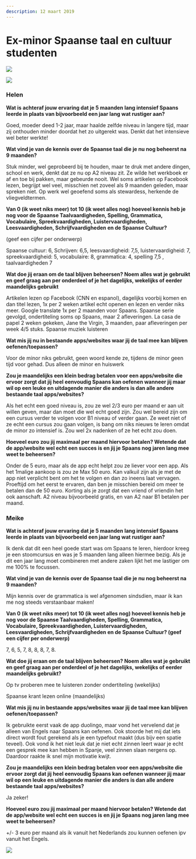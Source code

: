 ```yaml
---
description: 12 maart 2019
---
```


# Ex-minor Spaanse taal en cultuur studenten

![](../../../.gitbook/assets/img_1378.JPG)

![](../../../.gitbook/assets/logboek-scan-31-maart-3-1.jpg)

###  **Helen** 

**Wat is achteraf jouw ervaring dat je 5 maanden lang intensief Spaans leerde in plaats van bijvoorbeeld een jaar lang wat rustiger aan?**

Goed, moeder deed 1-2 jaar, maar haalde zelfde niveau in langere tijd, maar zij onthouden minder doordat het zo uitgerekt was. Denkt dat het intensieve wel beter werkte!

**Wat vind je van de kennis over de Spaanse taal die je nu nog beheerst na 9 maanden?**

Stuk minder, wel geprobeerd bij te houden, maar te druk met andere dingen, school en werk, denkt dat ze nu op A2 niveau zit. Ze wilde het werkboek er af en toe bij pakken, maar gebeurde nooit. Wel soms artikelen op Facebook lezen, begrijpt wel veel, misschien net zoveel als 9 maanden geleden, maar spreken niet. Op werk wel geoefend soms als stewardess, herkende de vliegveldtermen.

**Van 0 \(ik weet niks meer\) tot 10 \(ik weet alles nog\) hoeveel kennis heb je nog voor de Spaanse Taalvaardigheden, Spelling, Grammatica, Vocabulaire,  Spreekvaardigheden, Luistervaardigheden, Leesvaardigheden, Schrijfvaardigheden en de Spaanse Cultuur?** 

\(geef een cijfer per onderwerp\)

Spaanse cultuur: 6, Schrijven: 6,5, leesvaardigheid: 7,5, luistervaardigheid: 7, spreekvaardigheid: 5, vocabulaire: 8, grammatica: 4, spelling 7,5 , taalvaardigheden 7

**Wat doe jij eraan om de taal blijven beheersen? Noem alles wat je gebruikt en geef graag aan per onderdeel of je het dagelijks, wekelijks of eerder maandelijks gebruikt**

Artikelen lezen op Facebook \(CNN en espanol\), dagelijks voorbij komen en dan titel lezen, 1x per 2 weken artikel echt openen en lezen en verder niks meer. Google translate 1x per 2 maanden voor Spaans. Spaanse serie gevolgd, ondertiteling soms op Spaans, maar 2 afleveringen. La casa de papel 2 weken gekeken, Jane the Virgin, 3 maanden, paar afleveringen per week 4/5 stuks. Spaanse muziek luisteren

**Wat mis jij nu in bestaande apps/websites waar jij de taal mee kan blijven oefenen/toepassen?**

Voor de minor niks gebruikt, geen woord kende ze, tijdens de minor geen tijd voor gehad. Dus alleen de minor en huiswerk

**Zou je maandelijks een klein bedrag betalen voor een apps/website die ervoor zorgt dat jij heel eenvoudig Spaans kan oefenen wanneer jij maar wil op een leuke en uitdagende manier die anders is dan alle andere bestaande taal apps/websites?** 

Als het echt een goed niveau is, zou ze wel 2/3 euro per maand er aan uit willen geven, maar dan moet die wel echt goed zijn. Zou wel bereid zijn om een cursus verder te volgen voor B1 niveau of verder gaan. Ze weet niet of ze echt een cursus zou gaan volgen, is bang om niks nieuws te leren omdat de minor zo intensief is. Zou wel 2x nadenken of ze het echt zou doen.

**Hoeveel euro zou jij maximaal per maand hiervoor betalen? Wetende dat de app/website wel echt een succes is en jij je Spaans nog jaren lang mee weet te beheersen?**

Onder de 5 euro, maar als de app echt helpt zou ze liever voor een app. Als het 1malige aankoop is zou ze Max 50 euro. Kan valkuil zijn als je met de app niet verplicht bent om het te volgen en dan zo ineens laat vervagen. Proeftijd om het eerst te ervaren, dan ben je misschien bereid om meer te betalen dan de 50 euro. Korting als je zorgt dat een vriend of vriendin het ook aanschaft. A2 niveau bijvoorbeeld gratis, en van A2 naar B1 betalen per maand.





### **Meike**

**Wat is achteraf jouw ervaring dat je 5 maanden lang intensief Spaans leerde in plaats van bijvoorbeeld een jaar lang wat rustiger aan?** 

Ik denk dat dit een heel goede start was om Spaans te leren, hierdoor kreeg je een stoomcursus en was je 5 maanden lang alleen hiermee bezig. Als je dit een jaar lang moet combineren met andere zaken lijkt het me lastiger om me 100% te focussen.

**Wat vind je van de kennis over de Spaanse taal die je nu nog beheerst na 9 maanden?**

Mijn kennis over de grammatica is wel afgenomen sindsdien, maar ik kan me nog steeds verstaanbaar maken!

**Van 0 \(ik weet niks meer\) tot 10 \(ik weet alles nog\) hoeveel kennis heb je nog voor de Spaanse Taalvaardigheden, Spelling, Grammatica, Vocabulaire,  Spreekvaardigheden, Luistervaardigheden, Leesvaardigheden, Schrijfvaardigheden en de Spaanse Cultuur? \(geef een cijfer per onderwerp\)**

7, 6, 5, 7, 8, 8, 8, 7, 8.

**Wat doe jij eraan om de taal blijven beheersen? Noem alles wat je gebruikt en geef graag aan per onderdeel of je het dagelijks, wekelijks of eerder maandelijks gebruikt?**

Op tv proberen mee te luisteren zonder ondertiteling \(wekelijks\)

Spaanse krant lezen online \(maandelijks\)

**Wat mis jij nu in bestaande apps/websites waar jij de taal mee kan blijven oefenen/toepassen?**

Ik gebruikte eerst vaak de app duolingo, maar vond het vervelend dat je alleen van Engels naar Spaans kan oefenen. Ook stoorde het mij dat iets direct wordt fout gerekend als je een typefout maakt \(dus bijv een spatie teveel\). Ook vond ik het niet leuk dat je niet echt zinnen leert waar je echt een gesprek mee kan hebben in Spanje, veel zinnen slaan nergens op. Daardoor raakte ik snel mijn motivatie kwijt. 

**Zou je maandelijks een klein bedrag betalen voor een apps/website die ervoor zorgt dat jij heel eenvoudig Spaans kan oefenen wanneer jij maar wil op een leuke en uitdagende manier die anders is dan alle andere bestaande taal apps/websites?** 

Ja zeker! 

**Hoeveel euro zou jij maximaal per maand hiervoor betalen? Wetende dat de app/website wel echt een succes is en jij je Spaans nog jaren lang mee weet te beheersen?**

+/- 3 euro per maand als ik vanuit het Nederlands zou kunnen oefenen ipv vanuit het Engels.



![](../../../.gitbook/assets/logboek-scan-31-maart-4-1.jpg)

